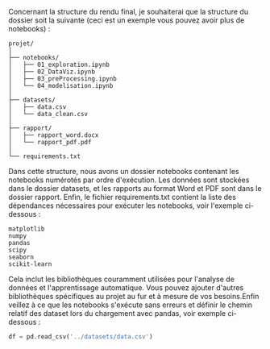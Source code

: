 
Concernant la structure du rendu final, je souhaiterai que la structure du dossier soit la suivante (ceci est un exemple vous pouvez avoir plus de notebooks) :

```
projet/
│
├── notebooks/
│   ├── 01_exploration.ipynb
│   ├── 02_DataViz.ipynb
│   ├── 03_preProcessing.ipynb
│   └── 04_modelisation.ipynb
│
├── datasets/
│   ├── data.csv
│   └── data_clean.csv
│
├── rapport/
│   ├── rapport_word.docx
│   └── rapport_pdf.pdf
│
└── requirements.txt
```

Dans cette structure, nous avons un dossier notebooks contenant les notebooks numérotés par ordre d'exécution. Les données sont stockées dans le dossier datasets, et les rapports au format Word et PDF sont dans le dossier rapport. Enfin, le fichier requirements.txt contient la liste des dépendances nécessaires pour exécuter les notebooks, voir l'exemple ci-dessous :
```
matplotlib
numpy
pandas
scipy
seaborn
scikit-learn
```

Cela inclut les bibliothèques couramment utilisées pour l'analyse de données et l'apprentissage automatique. Vous pouvez ajouter d'autres bibliothèques spécifiques au projet au fur et à mesure de vos besoins.Enfin veillez à ce que les notebooks s'exécute sans erreurs et définir le chemin relatif des dataset lors du chargement avec pandas, voir exemple ci-dessous :
```python
df = pd.read_csv('../datasets/data.csv')
```